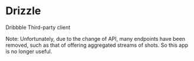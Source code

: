 # Drizzle
Dribbble Third-party client

Note: Unfortunately, due to the change of API, many endpoints have been removed, such as that of offering aggregated streams of shots. So this app is no longer useful.
